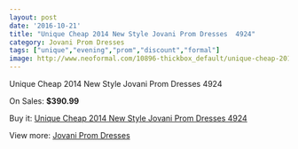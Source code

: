 ```yaml
---
layout: post
date: '2016-10-21'
title: "Unique Cheap 2014 New Style Jovani Prom Dresses  4924"
category: Jovani Prom Dresses
tags: ["unique","evening","prom","discount","formal"]
image: http://www.neoformal.com/10896-thickbox_default/unique-cheap-2014-new-style-jovani-prom-dresses-4924.jpg
---
```

Unique Cheap 2014 New Style Jovani Prom Dresses  4924

On Sales: **$390.99**
<a href="https://www.neoformal.com/en/jovani-prom-dresses-2014/3858-unique-cheap-2014-new-style-jovani-prom-dresses-4924.html"><amp-img layout="responsive" width="600" height="600" src="//www.neoformal.com/10896-thickbox_default/unique-cheap-2014-new-style-jovani-prom-dresses-4924.jpg" alt="Unique Cheap 2014 New Style Jovani Prom Dresses  4924 0" /></a>
<a href="https://www.neoformal.com/en/jovani-prom-dresses-2014/3858-unique-cheap-2014-new-style-jovani-prom-dresses-4924.html"><amp-img layout="responsive" width="600" height="600" src="//www.neoformal.com/10897-thickbox_default/unique-cheap-2014-new-style-jovani-prom-dresses-4924.jpg" alt="Unique Cheap 2014 New Style Jovani Prom Dresses  4924 1" /></a>

Buy it: [Unique Cheap 2014 New Style Jovani Prom Dresses  4924](https://www.neoformal.com/en/jovani-prom-dresses-2014/3858-unique-cheap-2014-new-style-jovani-prom-dresses-4924.html "Unique Cheap 2014 New Style Jovani Prom Dresses  4924")

View more: [Jovani Prom Dresses](https://www.neoformal.com/en/53-jovani-prom-dresses-2014 "Jovani Prom Dresses")